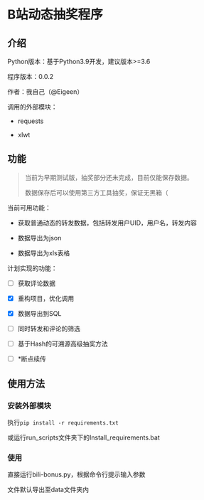 # B站动态抽奖程序



## 介绍

Python版本：基于Python3.9开发，建议版本>=3.6

程序版本：0.0.2

作者：我自己（@Eigeen）

调用的外部模块：

- requests

- xlwt




## 功能

> 当前为早期测试版，抽奖部分还未完成，目前仅能保存数据。
>
> 数据保存后可以使用第三方工具抽奖，保证无黑箱（



当前可用功能：

- 获取普通动态的转发数据，包括转发用户UID，用户名，转发内容

- 数据导出为json

- 数据导出为xls表格

  

计划实现的功能：

- [ ] 获取评论数据
- [x] 重构项目，优化调用
- [x] 数据导出到SQL
- [ ] 同时转发和评论的筛选
- [ ] 基于Hash的可溯源高级抽奖方法
- [ ] *断点续传



## 使用方法

### 安装外部模块

执行`pip install -r requirements.txt`

或运行run_scripts文件夹下的Install_requirements.bat



### 使用

直接运行bili-bonus.py，根据命令行提示输入参数

文件默认导出至data文件夹内

